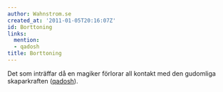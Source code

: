 ```yaml
---
author: Wahnstrom.se
created_at: '2011-01-05T20:16:07Z'
id: Borttoning
links:
  mention:
  - qadosh
title: Borttoning
---
```


Det som inträffar då en magiker förlorar all kontakt med den gudomliga skaparkraften ([qadosh]).

  [qadosh]: qadosh